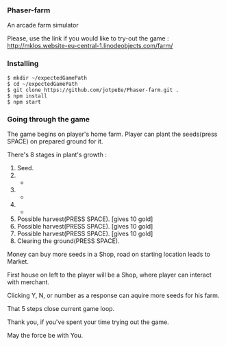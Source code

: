 <h3> Phaser-farm </h3>
An arcade farm simulator

Please, use the link if you would like to try-out the game : 
http://mklos.website-eu-central-1.linodeobjects.com/farm/

<h3> Installing </h3>

```
$ mkdir ~/expectedGamePath
$ cd ~/expectedGamePath
$ git clone https://github.com/jotpeEe/Phaser-farm.git .
$ npm install
$ npm start
```

<h3> Going through the game </h3>

The game begins on player's home farm. 
Player can plant the seeds(press SPACE) on prepared ground for it.

There's 8 stages in plant's growth :

1. Seed. 
2. -
3. -
4. -
5. Possible harvest(PRESS SPACE). [gives 10 gold]
6. Possible harvest(PRESS SPACE). [gives 10 gold]
7. Possible harvest(PRESS SPACE). [gives 10 gold]
8. Clearing the ground(PRESS SPACE).

Money can buy more seeds in a Shop, road on starting location leads to Market.

First house on left to the player will be a Shop, where player can interact with merchant.

Clicking Y, N, or number as a response can aquire more seeds for his farm.

That 5 steps close current game loop.

Thank you, if you've spent your time trying out the game.

May the force be with You.
